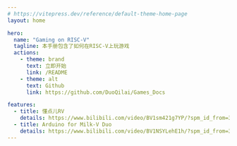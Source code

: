 ```yaml
---
# https://vitepress.dev/reference/default-theme-home-page
layout: home

hero:
  name: "Gaming on RISC-V"
  tagline: 本手册包含了如何在RISC-V上玩游戏
  actions:
    - theme: brand
      text: 立即开始
      link: /README
    - theme: alt
      text: Github
      link: https://github.com/DuoQilai/Games_Docs

features:
  - title: 懂点儿RV
    details: https://www.bilibili.com/video/BV1sm421g7YP/?spm_id_from=333.999.0.0&vd_source=417238cd96b1b549d14bcb35a9da3cf0
  - title: Arduino for Milk-V Duo
    details: https://www.bilibili.com/video/BV1NSYLehE1h/?spm_id_from=333.999.0.0&vd_source=417238cd96b1b549d14bcb35a9da3cf0
---
```

